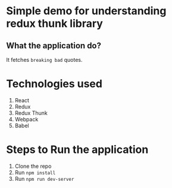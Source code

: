 # Simple demo for understanding redux thunk library

## What the application do?
It fetches `breaking bad` quotes.


# Technologies used
1. React
2. Redux
3. Redux Thunk
4. Webpack
5. Babel

# Steps to Run the application
1. Clone the repo
2. Run `npm install`
3. Run `npm run dev-server`


